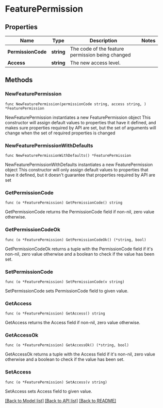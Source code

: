 # FeaturePermission

## Properties

Name | Type | Description | Notes
------------ | ------------- | ------------- | -------------
**PermissionCode** | **string** | The code of the feature permission being changed | 
**Access** | **string** | The new access level. | 

## Methods

### NewFeaturePermission

`func NewFeaturePermission(permissionCode string, access string, ) *FeaturePermission`

NewFeaturePermission instantiates a new FeaturePermission object
This constructor will assign default values to properties that have it defined,
and makes sure properties required by API are set, but the set of arguments
will change when the set of required properties is changed

### NewFeaturePermissionWithDefaults

`func NewFeaturePermissionWithDefaults() *FeaturePermission`

NewFeaturePermissionWithDefaults instantiates a new FeaturePermission object
This constructor will only assign default values to properties that have it defined,
but it doesn't guarantee that properties required by API are set

### GetPermissionCode

`func (o *FeaturePermission) GetPermissionCode() string`

GetPermissionCode returns the PermissionCode field if non-nil, zero value otherwise.

### GetPermissionCodeOk

`func (o *FeaturePermission) GetPermissionCodeOk() (*string, bool)`

GetPermissionCodeOk returns a tuple with the PermissionCode field if it's non-nil, zero value otherwise
and a boolean to check if the value has been set.

### SetPermissionCode

`func (o *FeaturePermission) SetPermissionCode(v string)`

SetPermissionCode sets PermissionCode field to given value.


### GetAccess

`func (o *FeaturePermission) GetAccess() string`

GetAccess returns the Access field if non-nil, zero value otherwise.

### GetAccessOk

`func (o *FeaturePermission) GetAccessOk() (*string, bool)`

GetAccessOk returns a tuple with the Access field if it's non-nil, zero value otherwise
and a boolean to check if the value has been set.

### SetAccess

`func (o *FeaturePermission) SetAccess(v string)`

SetAccess sets Access field to given value.



[[Back to Model list]](../README.md#documentation-for-models) [[Back to API list]](../README.md#documentation-for-api-endpoints) [[Back to README]](../README.md)


